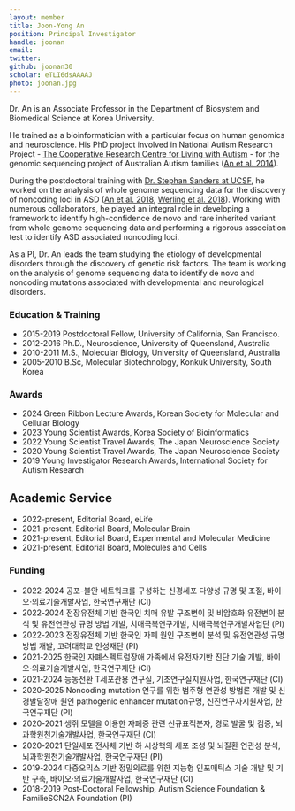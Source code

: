 ```yaml
---
layout: member
title: Joon-Yong An
position: Principal Investigator
handle: joonan
email:
twitter:
github: joonan30
scholar: eTLI6dsAAAAJ
photo: joonan.jpg
---
```


  Dr. An is an Associate Professor in the Department of Biosystem and Biomedical Science at Korea University.

  He trained as a bioinformatician with a particular focus on human genomics and neuroscience. His PhD project involved in National Autism Research Project - [The Cooperative Research Centre for Living with Autism](http://www.autismcrc.com.au/) - for the genomic sequencing project of Australian Autism families ([An et al. 2014](https://www.nature.com/articles/tp201438)).

  During the postdoctoral training with [Dr. Stephan Sanders at UCSF](https://sanderslab.github.io/team/stephansanders), he worked on the analysis of whole genome sequencing data for the discovery of noncoding loci in ASD ([An et al. 2018](http://science.sciencemag.org/content/362/6420/eaat6576.long), [Werling et al. 2018](https://www.nature.com/articles/s41588-018-0107-y)). Working with numerous collaborators, he played an integral role in developing a framework to identify high-confidence de novo and rare inherited variant from whole genome sequencing data and performing a rigorous association test to identify ASD associated noncoding loci.

  As a PI, Dr. An leads the team studying the etiology of developmental disorders through the discovery of genetic risk factors. The team is working on the analysis of genome sequencing data to identify de novo and noncoding mutations associated with developmental and neurological disorders.


### Education & Training
- 2015-2019 Postdoctoral Fellow, University of California, San Francisco.
- 2012-2016 Ph.D., Neuroscience, University of Queensland, Australia
- 2010-2011 M.S., Molecular Biology, University of Queensland, Australia
- 2005-2010 B.Sc, Molecular Biotechnology, Konkuk University, South Korea

### Awards
- 2024 Green Ribbon Lecture Awards, Korean Society for Molecular and Cellular Biology
- 2023 Young Scientist Awards, Korea Society of Bioinformatics
- 2022 Young Scientist Travel Awards, The Japan Neuroscience Society
- 2020 Young Scientist Travel Awards, The Japan Neuroscience Society
- 2019 Young Investigator Research Awards, International Society for Autism Research

## Academic Service
- 2022-present, Editorial Board, eLife
- 2021-present, Editorial Board, Molecular Brain
- 2021-present, Editorial Board, Experimental and Molecular Medicine
- 2021-present, Editorial Board, Molecules and Cells

### Funding
- 2022-2024 공포-불안 네트워크를 구성하는 신경세포 다양성 규명 및 조절, 바이오·의료기술개발사업, 한국연구재단 (CI)
- 2022-2024 전장유전체 기반 한국인 치매 유발 구조변이 및 비암호화 유전변이 분석 및 유전연관성 규명 방법 개발, 치매극복연구개발, 치매극복연구개발사업단 (PI)
- 2022-2023 전장유전체 기반 한국인 자폐 원인 구조변이 분석 및 유전연관성 규명 방법 개발, 고려대학교 인성재단 (PI)
- 2021-2025 한국인 자폐스펙트럼장애 가족에서 유전자기반 진단 기술 개발, 바이오·의료기술개발사업, 한국연구재단 (CI)
- 2021-2024 능동전환 T세포관용 연구실, 기초연구실지원사업, 한국연구재단 (CI)
- 2020-2025 Noncoding mutation 연구를 위한 범주형 연관성 방법론 개발 및 신경발달장애 원인 pathogenic enhancer mutation규명, 신진연구자지원사업, 한국연구재단 (PI)
- 2020-2021 생쥐 모델을 이용한 자폐증 관련 신규표적분자, 경로 발굴 및 검증, 뇌과학원천기술개발사업, 한국연구재단 (CI)
- 2020-2021 단일세포 전사체 기반 하 시상핵의 세포 조성 및 뇌질환 연관성 분석, 뇌과학원천기술개발사업, 한국연구재단 (PI)
- 2019-2024 다중오믹스 기반 정밀의료를 위한 지능형 인포매틱스 기술 개발 및 기반 구축, 바이오·의료기술개발사업, 한국연구재단 (CI)
- 2018-2019 Post-Doctoral Fellowship, Autism Science Foundation & FamilieSCN2A Foundation (PI)